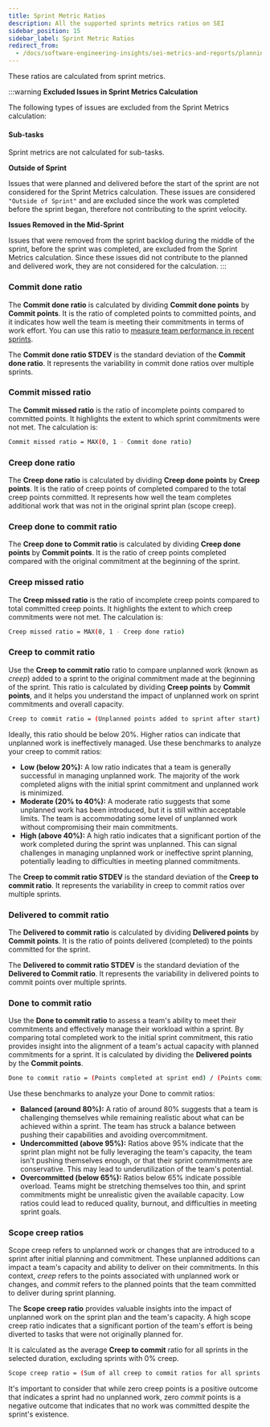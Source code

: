 ```yaml
---
title: Sprint Metric Ratios
description: All the supported sprints metrics ratios on SEI
sidebar_position: 15
sidebar_label: Sprint Metric Ratios
redirect_from:
  - /docs/software-engineering-insights/sei-metrics-and-reports/planning/sprint-metrics/sei-sprint-metrics-ratios
---
```


These ratios are calculated from sprint metrics.

:::warning
**Excluded Issues in Sprint Metrics Calculation**

The following types of issues are excluded from the Sprint Metrics calculation:

#### Sub-tasks

Sprint metrics are not calculated for sub-tasks.

**Outside of Sprint**

Issues that were planned and delivered before the start of the sprint are not considered for the Sprint Metrics calculation. These issues are considered `"Outside of Sprint"` and are excluded since the work was completed before the sprint began, therefore not contributing to the sprint velocity.

**Issues Removed in the Mid-Sprint**

Issues that were removed from the sprint backlog during the middle of the sprint, before the sprint was completed, are excluded from the Sprint Metrics calculation. Since these issues did not contribute to the planned and delivered work, they are not considered for the calculation.
:::

### Commit done ratio

The **Commit done ratio** is calculated by dividing **Commit done points** by **Commit points**. It is the ratio of completed points to committed points, and it indicates how well the team is meeting their commitments in terms of work effort. You can use this ratio to [measure team performance in recent sprints](/docs/software-engineering-insights/analytics-and-reporting/efficiency/agile-metrics/sei-sprints-metrics-overview#measure-team-performance-in-recent-sprints).

The **Commit done ratio STDEV** is the standard deviation of the **Commit done ratio**. It represents the variability in commit done ratios over multiple sprints.

### Commit missed ratio

The **Commit missed ratio** is the ratio of incomplete points compared to committed points. It highlights the extent to which sprint commitments were not met. The calculation is:

```bash
Commit missed ratio = MAX(0, 1 - Commit done ratio)
```

### Creep done ratio

The **Creep done ratio** is calculated by dividing **Creep done points** by **Creep points**. It is the ratio of creep points of completed compared to the total creep points committed. It represents how well the team completes additional work that was not in the original sprint plan (scope creep).

### Creep done to commit ratio

The **Creep done to Commit ratio** is calculated by dividing **Creep done points** by **Commit points**. It is the ratio of creep points completed compared with the original commitment at the beginning of the sprint.

### Creep missed ratio

The **Creep missed ratio** is the ratio of incomplete creep points compared to total committed creep points. It highlights the extent to which creep commitments were not met. The calculation is:

```bash
Creep missed ratio = MAX(0, 1 - Creep done ratio)
```

### Creep to commit ratio

Use the **Creep to commit ratio** ratio to compare unplanned work (known as _creep_) added to a sprint to the original commitment made at the beginning of the sprint. This ratio is calculated by dividing **Creep points** by **Commit points**, and it helps you understand the impact of unplanned work on sprint commitments and overall capacity.

```bash
Creep to commit ratio = (Unplanned points added to sprint after start) / (Committed points at the beginning of the sprint)
```

Ideally, this ratio should be below 20%. Higher ratios can indicate that unplanned work is ineffectively managed. Use these benchmarks to analyze your creep to commit ratios:

* **Low (below 20%):** A low ratio indicates that a team is generally successful in managing unplanned work. The majority of the work completed aligns with the initial sprint commitment and unplanned work is minimized.
* **Moderate (20% to 40%):** A moderate ratio suggests that some unplanned work has been introduced, but it is still within acceptable limits. The team is accommodating some level of unplanned work without compromising their main commitments.
* **High (above 40%):** A high ratio indicates that a significant portion of the work completed during the sprint was unplanned. This can signal challenges in managing unplanned work or ineffective sprint planning, potentially leading to difficulties in meeting planned commitments.

The **Creep to commit ratio STDEV** is the standard deviation of the **Creep to commit ratio**. It represents the variability in creep to commit ratios over multiple sprints.

### Delivered to commit ratio

The **Delivered to commit ratio** is calculated by dividing **Delivered points** by **Commit points**. It is the ratio of points delivered (completed) to the points committed for the sprint.

The **Delivered to commit ratio STDEV** is the standard deviation of the **Delivered to Commit ratio**. It represents the variability in delivered points to commit points over multiple sprints.

### Done to commit ratio

Use the **Done to commit ratio** to assess a team's ability to meet their commitments and effectively manage their workload within a sprint. By comparing total completed work to the initial sprint commitment, this ratio provides insight into the alignment of a team's actual capacity with planned commitments for a sprint. It is calculated by dividing the **Delivered points** by the **Commit points**.

```bash
Done to commit ratio = (Points completed at sprint end) / (Points committed at sprint start)
```

Use these benchmarks to analyze your Done to commit ratios:

* **Balanced (around 80%):** A ratio of around 80% suggests that a team is challenging themselves while remaining realistic about what can be achieved within a sprint. The team has struck a balance between pushing their capabilities and avoiding overcommitment.
* **Undercommitted (above 95%):** Ratios above 95% indicate that the sprint plan might not be fully leveraging the team's capacity, the team isn't pushing themselves enough, or that their sprint commitments are conservative. This may lead to underutilization of the team's potential.
* **Overcommitted (below 65%):** Ratios below 65% indicate possible overload. Teams might be stretching themselves too thin, and sprint commitments might be unrealistic given the available capacity. Low ratios could lead to reduced quality, burnout, and difficulties in meeting sprint goals.

### Scope creep ratios

Scope creep refers to unplanned work or changes that are introduced to a sprint after initial planning and commitment. These unplanned additions can impact a team's capacity and ability to deliver on their commitments. In this context, _creep_ refers to the points associated with unplanned work or changes, and _commit_ refers to the planned points that the team committed to deliver during sprint planning.

The **Scope creep ratio** provides valuable insights into the impact of unplanned work on the sprint plan and the team's capacity. A high scope creep ratio indicates that a significant portion of the team's effort is being diverted to tasks that were not originally planned for.

It is calculated as the average **Creep to commit** ratio for all sprints in the selected duration, excluding sprints with 0% creep.

```bash
Scope creep ratio = (Sum of all creep to commit ratios for all sprints in the specified duration) / (Number of sprints)
```

It's important to consider that while zero creep points is a positive outcome that indicates a sprint had no unplanned work, zero _commit_ points is a negative outcome that indicates that no work was committed despite the sprint's existence.